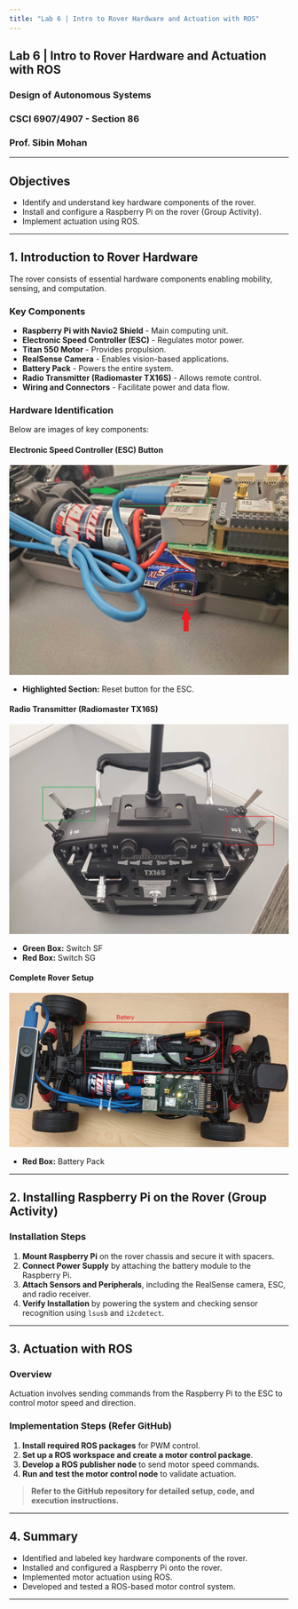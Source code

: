 ```yaml
---
title: "Lab 6 | Intro to Rover Hardware and Actuation with ROS"
---
```


## **Lab 6** | Intro to Rover Hardware and Actuation with ROS

### Design of Autonomous Systems  
### CSCI 6907/4907 - Section 86  
### Prof. **Sibin Mohan**

---

## **Objectives**

- Identify and understand key hardware components of the rover.
- Install and configure a Raspberry Pi on the rover (Group Activity).
- Implement actuation using ROS.

---

## **1. Introduction to Rover Hardware**

The rover consists of essential hardware components enabling mobility, sensing, and computation.

### **Key Components**
- **Raspberry Pi with Navio2 Shield** - Main computing unit.
- **Electronic Speed Controller (ESC)** - Regulates motor power.
- **Titan 550 Motor** - Provides propulsion.
- **RealSense Camera** - Enables vision-based applications.
- **Battery Pack** - Powers the entire system.
- **Radio Transmitter (Radiomaster TX16S)** - Allows remote control.
- **Wiring and Connectors** - Facilitate power and data flow.

### **Hardware Identification**
Below are images of key components:

#### **Electronic Speed Controller (ESC) Button**
![ESC Button](../img/labs/esc_button.jpg)  
- **Highlighted Section:** Reset button for the ESC.

#### **Radio Transmitter (Radiomaster TX16S)**
![Radio Transmitter](../img/labs/radio.jpg)  
- **Green Box:** Switch SF  
- **Red Box:** Switch SG  

#### **Complete Rover Setup**
![Rover Hardware](../img/labs/rover.jpg)  
- **Red Box:** Battery Pack  

---

## **2. Installing Raspberry Pi on the Rover (Group Activity)**

### **Installation Steps**
1. **Mount Raspberry Pi** on the rover chassis and secure it with spacers.
2. **Connect Power Supply** by attaching the battery module to the Raspberry Pi.
3. **Attach Sensors and Peripherals**, including the RealSense camera, ESC, and radio receiver.
4. **Verify Installation** by powering the system and checking sensor recognition using `lsusb` and `i2cdetect`.

---

## **3. Actuation with ROS**

### **Overview**
Actuation involves sending commands from the Raspberry Pi to the ESC to control motor speed and direction.

### **Implementation Steps (Refer GitHub)**
1. **Install required ROS packages** for PWM control.
2. **Set up a ROS workspace and create a motor control package**.
3. **Develop a ROS publisher node** to send motor speed commands.
4. **Run and test the motor control node** to validate actuation.

> **Refer to the GitHub repository for detailed setup, code, and execution instructions.**

---

## **4. Summary**

- Identified and labeled key hardware components of the rover.
- Installed and configured a Raspberry Pi onto the rover.
- Implemented motor actuation using ROS.
- Developed and tested a ROS-based motor control system.

---

